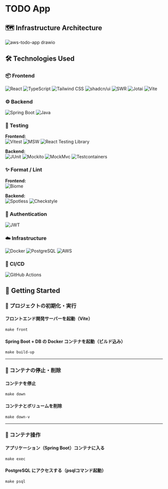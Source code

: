 # TODO App

## 🗺️ Infrastructure Architecture
![aws-todo-app drawio](https://github.com/user-attachments/assets/cfdc1ae7-5109-4ac8-a30a-8fc7d46349ff)

## 🛠️ Technologies Used
### 📦 Frontend
![React](https://img.shields.io/badge/React-20232A?logo=react&logoColor=61DAFB)
![TypeScript](https://img.shields.io/badge/TypeScript-3178C6?logo=typescript&logoColor=white)
![Tailwind CSS](https://img.shields.io/badge/Tailwind_CSS-06B6D4?logo=tailwindcss&logoColor=white)
![shadcn/ui](https://img.shields.io/badge/shadcn%2Fui-111827?logo=shadcnui&logoColor=white)
![SWR](https://img.shields.io/badge/SWR-000000?logo=swr&logoColor=white)
![Jotai](https://img.shields.io/badge/Jotai-000000)
![Vite](https://img.shields.io/badge/Vite-646CFF?logo=vite&logoColor=white)

### ⚙️ Backend
![Spring Boot](https://img.shields.io/badge/Spring_Boot-6DB33F?logo=springboot&logoColor=white)
![Java](https://img.shields.io/badge/Java_21-007396?logo=java&logoColor=white)

### 🧪 Testing
**Frontend:**  
![Vitest](https://img.shields.io/badge/Vitest-6E9F18?logo=vitest&logoColor=white)
![MSW](https://img.shields.io/badge/MSW-FF6A00?logo=mockserviceworker&logoColor=white)
![React Testing Library](https://img.shields.io/badge/React_Testing_Library-E33332?logo=testing-library&logoColor=white)

**Backend:**  
![JUnit](https://img.shields.io/badge/JUnit-25A162?logo=junit5&logoColor=white)
![Mockito](https://img.shields.io/badge/Mockito-45B8D8)
![MockMvc](https://img.shields.io/badge/MockMvc-999999)
![Testcontainers](https://img.shields.io/badge/Testcontainers-2496ED)

### ✨ Format / Lint
**Frontend:**  
![Biome](https://img.shields.io/badge/Biome-60A5FA?logo=biome&logoColor=white)

**Backend:**  
![Spotless](https://img.shields.io/badge/Spotless-44CC11)
![Checkstyle](https://img.shields.io/badge/Checkstyle-DAA520)

### 🔐 Authentication
![JWT](https://img.shields.io/badge/JWT-000000?logo=jsonwebtokens&logoColor=white)

### ☁️ Infrastructure
![Docker](https://img.shields.io/badge/Docker-2496ED?logo=docker&logoColor=white)
![PostgreSQL](https://img.shields.io/badge/PostgreSQL-4169E1?logo=postgresql&logoColor=white)
![AWS](https://img.shields.io/badge/AWS-FF9900?logo=amazonaws&logoColor=white)

### 🔁 CI/CD
![GitHub Actions](https://img.shields.io/badge/GitHub_Actions-2088FF?logo=githubactions&logoColor=white)

## 🚀 Getting Started
### 🧱 プロジェクトの初期化・実行
#### フロントエンド開発サーバーを起動（Vite）
```shell
make front
```

#### Spring Boot + DB の Docker コンテナを起動（ビルド込み）
```shell
make build-up
```

---

### 🧹 コンテナの停止・削除

#### コンテナを停止
```shell
make down
```

#### コンテナとボリュームを削除
```shell
make down-v
```

---

### 🐚 コンテナ操作

#### アプリケーション（Spring Boot）コンテナに入る
```shell
make exec
```

#### PostgreSQL にアクセスする（psqlコマンド起動）
```shell
make psql
```
